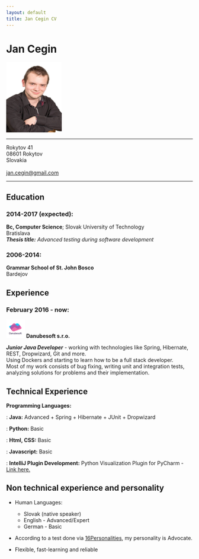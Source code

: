 ```yaml
---
layout: default
title: Jan Cegin CV
---
```

<div markdown="1">

Jan Cegin
===========

<img src="/images/profile.jpg" alt="profile" style="width: 150px; height: 190px;"/>

-------------------     ----------------------------
Rokytov 41                    
08601 Rokytov                         
Slovakia				
<br>jan.cegin@gmail.com

-------------------     ----------------------------

Education
---------

### 2014-2017 (expected):
   **Bc, Computer Science**; Slovak University of Technology <br>
    Bratislava <br>
    **_Thesis title:_** *Advanced testing during software development* <br>

### 2006-2014:
   **Grammar School of St. John Bosco**<br>
    Bardejov<br>


Experience
----------

### February 2016 - now:
<img src="/images/ds_logo.png" alt="Danubesoft logo" style="width: 50px; height: 50px;"/> **Danubesoft s.r.o.** 

**_Junior Java Developer_** -  working with technologies like Spring, Hibernate, REST, Dropwizard, Git and more.<br>
Using Dockers and starting to learn how to be a full stack developer. <br>
Most of my work consists of bug fixing, writing unit and integration tests, analyzing solutions for problems and their implementation. 


Technical Experience
--------------------

**Programming Languages:**

:   **Java:**  Advanced
	+ Spring
	+ Hibernate
	+ JUnit
	+ Dropwizard
	
:   **Python:** Basic

:	**Html, CSS:** Basic

:	**Javascript:** Basic 

:	**IntelliJ Plugin Development:**  Python Visualization Plugin for PyCharm - 
[Link here.](https://github.com/xcegin/PUTVT)

Non technical experience and personality
----------------------------------------

* Human Languages:

     * Slovak (native speaker)
     * English - Advanced/Expert
     * German - Basic

* According to a test done via [16Personalities](https://www.16personalities.com/), my personality is Advocate. 

* Flexible, fast-learning and reliable

</div>